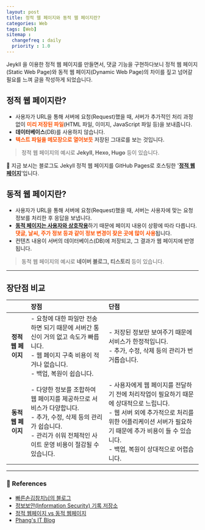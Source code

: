 ```yaml
---
layout: post
title: 정적 웹 페이지와 동적 웹 페이지란?
categories: Web
tags: [Web]
sitemap :
  changefreq : daily
  priority : 1.0
---
```


Jeykll 을 이용한 정적 웹 페이지를 만들면서, 댓글 기능을 구현하다보니 정적 웹 페이지(Static Web Page)와 동적 웹 페이지(Dynamic Web Page)의 차이를 짚고 넘어갈 필요를 느껴 글을 작성하게 되었습니다.







## 정적 웹 페이지란? 

- 사용자가 URL을 통해 서버에 요청(Request)했을 때, 서버가 추가적인 처리 과정 없이 <span style="color:#ff5100">**미리 저장된 파일**</span>(HTML 파일, 이미지, JavaScript 파일 등)을 보내줍니다.
- **데이터베이스**(DB)를 사용하지 않습니다.
- <span style="color:#ff5100">**텍스트 파일을 메모장으로 열어보듯**</span> 저장된 그대로를 보는 것입니다.

> 정적 웹 페이지의 예시로 **Jekyll, Hexo, Hugo** 등이 있습니다.

💬 지금 보시는 블로그도 Jekyll 정적 웹 페이지를 GitHub Pages로 호스팅한 '<u>**정적 웹 페이지**</u>'입니다.







## 동적 웹 페이지란?

- 사용자가 URL을 통해 서버에 요청(Request)했을 때, 서버는 사용자에 맞는 요청 정보를 처리한 후 응답을 보냅니다.
- <u>**동적 페이지는 사용자와 상호작용**</u>하기 때문에 페이지 내용이 상황에 따라 다릅니다. <span style="color:#ff5100">**댓글, 날씨, 주가 정보 등과 같이 정보 변경이 잦은 곳에 많이 사용**</span>됩니다.
- 컨텐츠 내용이 서버의 데이터베이스(DB)에 저장되고, 그 결과가 웹 페이지에 반영됩니다.

> 동적 웹 페이지의 예시로 **네이버 블로그, 티스토리** 등이 있습니다.

---



## 장단점 비교

|                    | 장점                                                         | 단점                                                         |
| :----------------: | :----------------------------------------------------------- | :----------------------------------------------------------- |
| **정적 웹 페이지** | - 요청에 대한 파일만 전송하면 되기 때문에 서버간 통신이 거의 없고 속도가 빠릅니다. <br>- 웹 페이지 구축 비용이 적거나 없습니다.<br>- 백업, 복원이 쉽습니다. | - 저장된 정보만 보여주기 때문에 서비스가 한정적입니다.<br>- 추가, 수정, 삭제 등의 관리가 번거롭습니다. |
| **동적 웹 페이지** | - 다양한 정보를 조합하여 웹 페이지를 제공하므로 서비스가 다양합니다.<br>- 추가, 수정, 삭제 등의 관리가 쉽습니다.<br>- 관리가 쉬워 전체적인 사이트 운영 비용이 절감될 수 있습니다. | - 사용자에게 웹 페이지를 전달하기 전에 처리작업이 필요하기 때문에 상대적으로 느립니다.<br>- 웹 서버 외에 추가적으로 처리를 위한 어플리케이션 서버가 필요하기 때문에 추가 비용이 들 수 있습니다.<br>- 백업, 복원이 상대적으로 어렵습니다. |







---



### 🔎 References

- [빠른손김참치님의 블로그](https://hogni.tistory.com/75)
- [정보보안(Information Security) 기록 저장소](http://coashanee5.blogspot.com/2017/07/blog-post_25.html)
- [정적 웹페이지 vs 동적 웹페이지](http://snowdeer.github.io/blog/2016/03/21/static-dynamic-webpage/)
- [Phang's IT Blog](https://jihyehwang09.github.io/2019/01/02/blog-platform/)